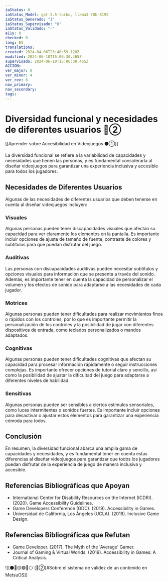 ```yaml
---
iaStatus: 8
iaStatus_Model: gpt-3.5-turbo, llama3-70b-8192
iaStatus_Generado: "I"
iaStatus_Supervisado: "H"
iaStatus_Validado: "-"
a11y: 0
checked: 0
lang: ES
translations: 
created: 2024-04-06T23:48:59.128Z
modified: 2024-06-10T15:06:30.465Z
supervisado: 2024-06-10T15:06:30.465Z
ACCION: 
ver_major: 0
ver_minor: 4
ver_rev: 8
nav_primary: 
nav_secondary: 
tags:
---
```

# Diversidad funcional y necesidades de diferentes usuarios 🔴②

[[Aprender sobre Accesibilidad en Videojuegos ⚫①]]

La diversidad funcional se refiere a la variabilidad de capacidades y necesidades que tienen las personas, y es fundamental considerarla al diseñar videojuegos para garantizar una experiencia inclusiva y accesible para todos los jugadores.

## Necesidades de Diferentes Usuarios

Algunas de las necesidades de diferentes usuarios que deben tenerse en cuenta al diseñar videojuegos incluyen:

### **Visuales**

Algunas personas pueden tener discapacidades visuales que afectan su capacidad para ver claramente los elementos en la pantalla. Es importante incluir opciones de ajuste de tamaño de fuente, contraste de colores y subtítulos para que puedan disfrutar del juego.

### **Auditivas**

Las personas con discapacidades auditivas pueden necesitar subtítulos y opciones visuales para información que se presenta a través del sonido. Además, es importante tener en cuenta la capacidad de personalizar el volumen y los efectos de sonido para adaptarse a las necesidades de cada jugador.

### **Motrices**

Algunas personas pueden tener dificultades para realizar movimientos finos o rápidos con los controles, por lo que es importante permitir la personalización de los controles y la posibilidad de jugar con diferentes dispositivos de entrada, como teclados personalizados o mandos adaptados.

### **Cognitivas**

Algunas personas pueden tener dificultades cognitivas que afectan su capacidad para procesar información rápidamente o seguir instrucciones complejas. Es importante ofrecer opciones de tutorial claro y sencillo, así como la posibilidad de ajustar la dificultad del juego para adaptarse a diferentes niveles de habilidad.

### **Sensitivas**

Algunas personas pueden ser sensibles a ciertos estímulos sensoriales, como luces intermitentes o sonidos fuertes. Es importante incluir opciones para desactivar o ajustar estos elementos para garantizar una experiencia cómoda para todos.

## Conclusión

En resumen, la diversidad funcional abarca una amplia gama de capacidades y necesidades, y es fundamental tener en cuenta estas diferencias al diseñar videojuegos para garantizar que todos los jugadores puedan disfrutar de la experiencia de juego de manera inclusiva y accesible.

## **Referencias Bibliográficas que Apoyan**

- International Center for Disability Resources on the Internet (ICDRI). (2020). Game Accessibility Guidelines.
- Game Developers Conference (GDC). (2019). Accessibility in Games.
- Universidad de California, Los Ángeles (UCLA). (2018). Inclusive Game Design.

## **Referencias Bibliográficas que Refutan**

- Game Developer. (2017). The Myth of the 'Average' Gamer.
- Journal of Gaming & Virtual Worlds. (2019). Accessibility in Games: A Critical Analysis.

![[⚫🔴🟡🟢🔵⚪ (🔴②)#Sobre el sistema de validez de un contenido en MetsuOS]]